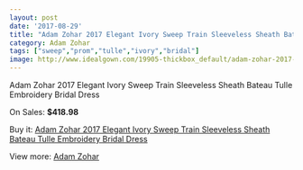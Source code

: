 ```yaml
---
layout: post
date: '2017-08-29'
title: "Adam Zohar 2017 Elegant Ivory Sweep Train Sleeveless Sheath Bateau Tulle Embroidery Bridal Dress"
category: Adam Zohar
tags: ["sweep","prom","tulle","ivory","bridal"]
image: http://www.idealgown.com/19905-thickbox_default/adam-zohar-2017-elegant-ivory-sweep-train-sleeveless-sheath-bateau-tulle-embroidery-bridal-dress.jpg
---
```

Adam Zohar 2017 Elegant Ivory Sweep Train Sleeveless Sheath Bateau Tulle Embroidery Bridal Dress

On Sales: **$418.98**
<a href="https://www.idealgown.com/en/adam-zohar/7692-adam-zohar-2017-elegant-ivory-sweep-train-sleeveless-sheath-bateau-tulle-embroidery-bridal-dress.html"><amp-img layout="responsive" width="600" height="600" src="//www.idealgown.com/19905-thickbox_default/adam-zohar-2017-elegant-ivory-sweep-train-sleeveless-sheath-bateau-tulle-embroidery-bridal-dress.jpg" alt="Adam Zohar 2017 Elegant Ivory Sweep Train Sleeveless Sheath Bateau Tulle Embroidery Bridal Dress 0" /></a>
<a href="https://www.idealgown.com/en/adam-zohar/7692-adam-zohar-2017-elegant-ivory-sweep-train-sleeveless-sheath-bateau-tulle-embroidery-bridal-dress.html"><amp-img layout="responsive" width="600" height="600" src="//www.idealgown.com/19911-thickbox_default/adam-zohar-2017-elegant-ivory-sweep-train-sleeveless-sheath-bateau-tulle-embroidery-bridal-dress.jpg" alt="Adam Zohar 2017 Elegant Ivory Sweep Train Sleeveless Sheath Bateau Tulle Embroidery Bridal Dress 1" /></a>
<a href="https://www.idealgown.com/en/adam-zohar/7692-adam-zohar-2017-elegant-ivory-sweep-train-sleeveless-sheath-bateau-tulle-embroidery-bridal-dress.html"><amp-img layout="responsive" width="600" height="600" src="//www.idealgown.com/19910-thickbox_default/adam-zohar-2017-elegant-ivory-sweep-train-sleeveless-sheath-bateau-tulle-embroidery-bridal-dress.jpg" alt="Adam Zohar 2017 Elegant Ivory Sweep Train Sleeveless Sheath Bateau Tulle Embroidery Bridal Dress 2" /></a>
<a href="https://www.idealgown.com/en/adam-zohar/7692-adam-zohar-2017-elegant-ivory-sweep-train-sleeveless-sheath-bateau-tulle-embroidery-bridal-dress.html"><amp-img layout="responsive" width="600" height="600" src="//www.idealgown.com/19909-thickbox_default/adam-zohar-2017-elegant-ivory-sweep-train-sleeveless-sheath-bateau-tulle-embroidery-bridal-dress.jpg" alt="Adam Zohar 2017 Elegant Ivory Sweep Train Sleeveless Sheath Bateau Tulle Embroidery Bridal Dress 3" /></a>
<a href="https://www.idealgown.com/en/adam-zohar/7692-adam-zohar-2017-elegant-ivory-sweep-train-sleeveless-sheath-bateau-tulle-embroidery-bridal-dress.html"><amp-img layout="responsive" width="600" height="600" src="//www.idealgown.com/19908-thickbox_default/adam-zohar-2017-elegant-ivory-sweep-train-sleeveless-sheath-bateau-tulle-embroidery-bridal-dress.jpg" alt="Adam Zohar 2017 Elegant Ivory Sweep Train Sleeveless Sheath Bateau Tulle Embroidery Bridal Dress 4" /></a>
<a href="https://www.idealgown.com/en/adam-zohar/7692-adam-zohar-2017-elegant-ivory-sweep-train-sleeveless-sheath-bateau-tulle-embroidery-bridal-dress.html"><amp-img layout="responsive" width="600" height="600" src="//www.idealgown.com/19907-thickbox_default/adam-zohar-2017-elegant-ivory-sweep-train-sleeveless-sheath-bateau-tulle-embroidery-bridal-dress.jpg" alt="Adam Zohar 2017 Elegant Ivory Sweep Train Sleeveless Sheath Bateau Tulle Embroidery Bridal Dress 5" /></a>
<a href="https://www.idealgown.com/en/adam-zohar/7692-adam-zohar-2017-elegant-ivory-sweep-train-sleeveless-sheath-bateau-tulle-embroidery-bridal-dress.html"><amp-img layout="responsive" width="600" height="600" src="//www.idealgown.com/19906-thickbox_default/adam-zohar-2017-elegant-ivory-sweep-train-sleeveless-sheath-bateau-tulle-embroidery-bridal-dress.jpg" alt="Adam Zohar 2017 Elegant Ivory Sweep Train Sleeveless Sheath Bateau Tulle Embroidery Bridal Dress 6" /></a>

Buy it: [Adam Zohar 2017 Elegant Ivory Sweep Train Sleeveless Sheath Bateau Tulle Embroidery Bridal Dress](https://www.idealgown.com/en/adam-zohar/7692-adam-zohar-2017-elegant-ivory-sweep-train-sleeveless-sheath-bateau-tulle-embroidery-bridal-dress.html "Adam Zohar 2017 Elegant Ivory Sweep Train Sleeveless Sheath Bateau Tulle Embroidery Bridal Dress")

View more: [Adam Zohar](https://www.idealgown.com/en/155-adam-zohar "Adam Zohar")